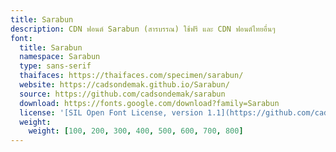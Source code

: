 ```yaml
---
title: Sarabun
description: CDN ฟอนต์ Sarabun (สารบรรณ) ใช้ฟรี และ CDN ฟอนต์ไทยอื่นๆ
font:
  title: Sarabun
  namespace: Sarabun
  type: sans-serif
  thaifaces: https://thaifaces.com/specimen/sarabun/
  website: https://cadsondemak.github.io/Sarabun/
  source: https://github.com/cadsondemak/sarabun
  download: https://fonts.google.com/download?family=Sarabun
  license: '[SIL Open Font License, version 1.1](https://github.com/cadsondemak/Sarabun/blob/master/OFL.txt)'
  weight:
    weight: [100, 200, 300, 400, 500, 600, 700, 800]
---
```


<div></div>
